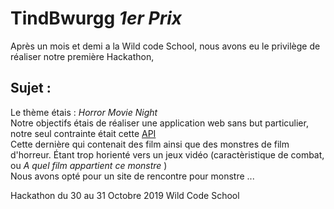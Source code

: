 # TindBwurgg _1er Prix_
Après un mois et demi a la Wild code School, nous avons eu le privilège de réaliser notre première Hackathon,

## Sujet : 
Le thème étais  : _Horror Movie Night_  
Notre objectifs étais de réaliser une application web sans but particulier,  
notre seul contrainte était cette [API](https://hackathon-wild-hackoween.herokuapp.com/)  
Cette dernière qui contenait des film ainsi que des monstres de film d'horreur. Étant trop horienté vers un jeux vidéo (caractèristique de combat, ou _A quel film appartient ce monstre_ )  
Nous avons opté pour un site de rencontre pour monstre ...

Hackathon du 30 au 31 Octobre 2019 Wild Code School
